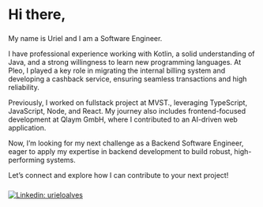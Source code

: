 # Hi there,

###

My name is Uriel and I am a Software Engineer.

I have professional experience working with Kotlin, a solid understanding of Java, and a strong willingness to learn new programming languages. At Pleo, I played a key role in migrating the internal billing system and developing a cashback service, ensuring seamless transactions and high reliability.

Previously, I worked on fullstack project at MVST., leveraging TypeScript, JavaScript, Node, and React. My journey also includes frontend-focused development at Qlaym GmbH, where I contributed to an AI-driven web application.

Now, I’m looking for my next challenge as a Backend Software Engineer, eager to apply my expertise in backend development to build robust, high-performing systems. 

Let’s connect and explore how I can contribute to your next project!

###

[![Linkedin: urieloalves](https://img.shields.io/badge/-Linkedin-blue?style=flat-square&logo=Linkedin&logoColor=white&link=https://www.linkedin.com/in/urieloalves/)](https://www.linkedin.com/in/urieloalves/)

